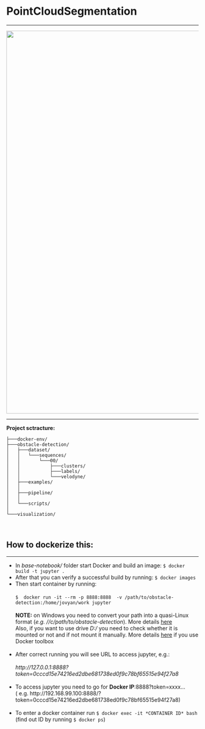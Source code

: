 # PointCloudSegmentation
---
<img src="https://github.com/VirtualRoyalty/PointCloudSegmentation/blob/dev/obstacle-detection/examples/img/MainGifforGit.gif" width="1000">

---
**Project sctracture:**
```
├───docker-env/
├───obstacle-detection/
│   ├───dataset/
│   │   └───sequences/
│   │       └───00/
│   │           ├───clusters/
│   │           ├───labels/
│   │           └───velodyne/
│   ├───examples/
│   │   
│   ├───pipeline/
│   │  
│   └───scripts/
│       
└───visualization/
```
<br>

## How to dockerize this:
---
- In *base-notebook/* folder start Docker and build an image:
  `$ docker build -t jupyter .`
- After that you can verify a successful build by running: `$ docker images`
- Then start container by running:<br><br>
  `$  docker run -it --rm -p 8888:8888  -v /path/to/obstacle-detection:/home/jovyan/work jupyter` <br><br>
  **NOTE:**  on Windows  you need to convert your path into a quasi-Linux format (*e.g. //c/path/to/obstacle-detection*). More details [here](https://medium.com/@kale.miller96/how-to-mount-your-current-working-directory-to-your-docker-container-in-windows-74e47fa104d7) <br>
  Also, if you want to use drive *D:/* you need to check whether it is mounted or not and if not mount it manually. More details [here](http://support.divio.com/en/articles/646695-how-to-use-a-directory-outside-c-users-with-docker-toolbox-docker-for-windows) if you use Docker toolbox <br><br>
- After correct running you will see URL to access jupyter, e.g.: <br><br>
             *httр://127.0.0.1:8888?token=0cccd15e74216ed2dbe681738ed0f9c78bf65515e94f27a8*<br><br>
- To access jupyter you need to go for **Docker IP**:8888?token=xxxx... <br>( e.g.  httр://192.168.99.100:8888/?token=0cccd15e74216ed2dbe681738ed0f9c78bf65515e94f27a8)<br><br>
- To enter a docker container run `$ docker exec -it *CONTAINER ID* bash` (find out ID by running `$ docker ps`)
